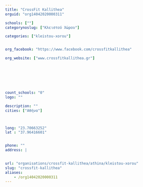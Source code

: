 ```yaml
---
title: "CrossFit Kallithea"
orguid: "org14042020000311"

schools: [""]
categorynoslug: ["Κλειστού Χώρου"]

categories: ["kleistou-xorou"]


org_facebook: "https://www.facebook.com/crossfitkallithea"

org_website: ["www.crossfitkallithea.gr"]







count_schools: "0"
logo: ""

description: ""
cities: ["Αθήνα"]



long: "23.70663252"
lat : "37.96416601"


phone: ""
address: |
    

url: "organisations/crossfit-kallithea/athina/kleistou-xorou"
slug: "crossfit-kallithea"
aliases:
    - /org14042020000311
---
```



